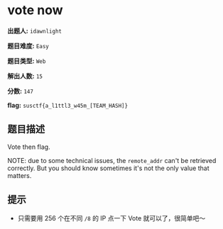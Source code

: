 # vote now

**出题人:** `idawnlight`

**题目难度:** `Easy`

**题目类型:** `Web`

**解出人数:** `15`

**分数:** `147`

**flag:** `susctf{a_l1ttl3_w45m_[TEAM_HASH]}`

## 题目描述

Vote then flag.

NOTE: due to some technical issues, the `remote_addr` can't be retrieved correctly. But you should know sometimes it's not the only value that matters.


## 提示

- 只需要用 256 个在不同 `/8` 的 IP 点一下 Vote 就可以了，很简单吧～

            